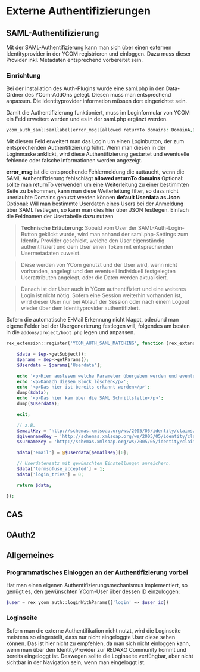 # Externe Authentifizierungen

## SAML-Authentifizierung

Mit der SAML-Authentifizierung kann man sich über einen externen Identityprovider in der YCOM registrieren und einloggen.
Dazu muss dieser Provider inkl. Metadaten entsprechend vorbereitet sein.

### Einrichtung

Bei der Installation des Auth-Plugins wurde eine saml.php in den Data-Ordner des YCom-AddOns gelegt. Diesen muss man entsprechend anpassen. Die Identityprovider information müssen dort eingerichtet sein.

Damit die Authentifizierung funktioniert, muss im Loginformular von YCOM ein Feld erweitert werden und es in der saml.php ergänzt werden.

```php
ycom_auth_saml|samllabel|error_msg|[allowed returnTo domains: DomainA,DomainB]|default Userdata as Json{"ycom_groups": 3, "termsofuse_accepted": 1}
```

Mit diesem Feld erweitert man das Login um einen Loginbutton, der zum entsprechenden Authentifizierung führt. Wenn man diesen in der Loginmaske anklickt, wird diese Authentifizierung gestartet und eventuelle fehlende oder falsche Informationen werden angezeigt.

**error_msg** ist die entsprechende Fehlermeldung die auttaucht, wenn die SAML Authentifizierung fehlschlägt
**allowed returnTo domains** Optional: sollte man returnTo verwenden um eine Weiterleitung zu einer bestimmten Seite zu bekommen, kann man diese Weiterleitung filter, so dass nicht unerlaubte Domains genutzt werden können
**default Userdata as Json** Optional: Will man bestimmte Userdaten eines Users bei der Anmeldung über SAML festlegen, so kann man dies hier über JSON festlegen. Einfach die Feldnamen der Usertabelle dazu nutzen

> **Technische Erläuterung:** Sobald vom User der SAML-Auth-Login-Button geklickt wurde, wird man anhand der saml.php-Settings zum Identity Provider geschickt, welche den User eigenständig authentifiziert und dem User einen Token mit entsprechenden Usermetadaten zuweist.

> Diese werden von YCom genutzt und der User wird, wenn nicht vorhanden, angelegt und den eventuell individuell festgelegten Userattributen angelegt, oder die Daten werden aktualisiert.

> Danach ist der User auch in YCom authentifiziert und eine weiteres Login ist nicht nötig. Sofern eine Session weiterhin vorhanden ist, wird dieser User nur bei Ablauf der Session oder nach einem Logout wieder über dem Identityprovider authentifiziert.

Sofern die automatische E-Mail Erkennung nicht klappt, oder/und man eigene Felder bei der Usergenerierung festlegen will, folgendes am besten in die `addons/project/boot.php` legen und anpassen.

```php
rex_extension::register('YCOM_AUTH_SAML_MATCHING', function (rex_extension_point $ep) {

    $data = $ep->getSubject();
    $params = $ep->getParams();
    $Userdata = $params['Userdata'];

    echo '<p>Hier auslesen welche Parameter übergeben werden und eventuell übernehmen/auswerten</p>';
    echo '<p>Danach diesen Block löschen</p>';
    echo '<p>Das hier ist bereits erkannt worden</p>';
    dump($data);
    echo '<p>Das hier kam über die SAML Schnittstelle</p>';
    dump($Userdata);

    exit;

    // z.B.
    $emailKey = 'http://schemas.xmlsoap.org/ws/2005/05/identity/claims/emailaddress';
    $givennameKey = 'http://schemas.xmlsoap.org/ws/2005/05/identity/claims/givenname';
    $surnameKey = 'http://schemas.xmlsoap.org/ws/2005/05/identity/claims/surname';

    $data['email'] = @$Userdata[$emailKey][0];

    // Userdatensatz mit gewünschten Einstellungen anreichern.
    $data['termsofuse_accepted'] = 1;
    $data['login_tries'] = 0;

    return $data;

});
```

## CAS

## OAuth2

## Allgemeines

### Programmatisches Einloggen an der Authentifizierung vorbei

Hat man einen eigenen Authentifizierungsmechanismus implementiert, so genügt es, den gewünschten YCom-User über dessen ID einzuloggen:

```php
$user = rex_ycom_auth::loginWithParams(['login' => $user_id])
```

### Loginseite

Sofern man die externe Authentifikation nicht nutzt, wird die Loginseite meistens so eingestellt, dass nur nicht eingeloggte User diese sehen können. Das ist hier nicht zu empfehlen, da man sich nicht einloggen kann, wenn man über den IdentityProvider zur REDAXO Community kommt und bereits eingeloggt ist. Deswegen sollte die Loginseite verfühgbar, aber nicht sichtbar in der Navigation sein, wenn man eingeloggt ist.

